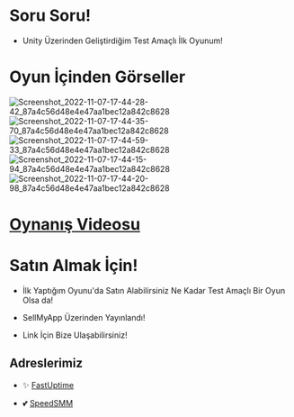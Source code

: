 # Soru Soru!

- Unity Üzerinden Geliştirdiğim Test Amaçlı İlk Oyunum!

# Oyun İçinden Görseller

![Screenshot_2022-11-07-17-44-28-42_87a4c56d48e4e47aa1bec12a842c8628](https://user-images.githubusercontent.com/63351166/200354090-9e0a25cd-140d-4d57-9b5a-4daf6158908f.jpg)
![Screenshot_2022-11-07-17-44-35-70_87a4c56d48e4e47aa1bec12a842c8628](https://user-images.githubusercontent.com/63351166/200354097-a13591b4-94db-4b1a-afb4-8fec1bd4a42f.jpg)
![Screenshot_2022-11-07-17-44-59-33_87a4c56d48e4e47aa1bec12a842c8628](https://user-images.githubusercontent.com/63351166/200354098-9619a7f4-c848-40cd-a2f0-2b2fff92cd43.jpg)
![Screenshot_2022-11-07-17-44-15-94_87a4c56d48e4e47aa1bec12a842c8628](https://user-images.githubusercontent.com/63351166/200354100-c5b6b54f-3228-4c4d-b901-f2f267754a2f.jpg)
![Screenshot_2022-11-07-17-44-20-98_87a4c56d48e4e47aa1bec12a842c8628](https://user-images.githubusercontent.com/63351166/200354103-fbf4d7f0-b2a3-46f4-a366-320efef3e3f9.jpg)

# [Oynanış Videosu](https://www.youtube.com/watch?v=oQR0HUE33PY&ab_channel=FastUptime)

# Satın Almak İçin!

- İlk Yaptığım Oyunu'da Satın Alabilirsiniz Ne Kadar Test Amaçlı Bir Oyun Olsa da!

- SellMyApp Üzerinden Yayınlandı!

- Link İçin Bize Ulaşabilirsiniz!

## Adreslerimiz

- ✨ [FastUptime](https://fastuptime.com)

- 💕 [SpeedSMM](https://speedsmm.com)
